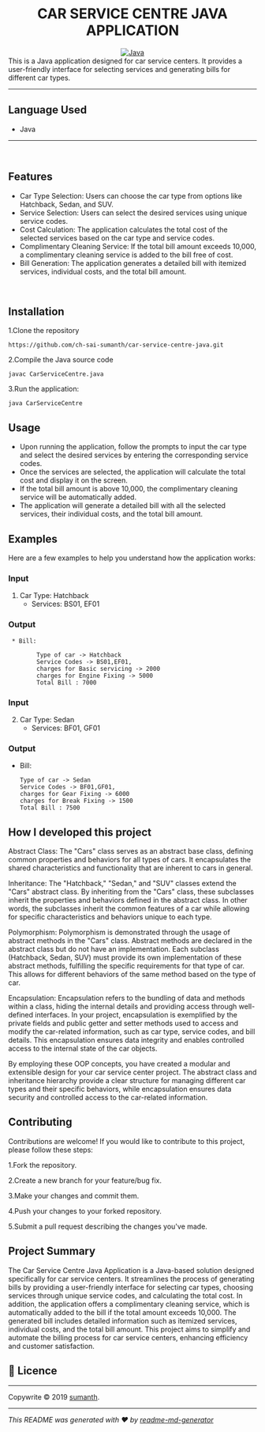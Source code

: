 <center>
<h1> CAR SERVICE CENTRE JAVA APPLICATION </h1>
</center>
<center>
<a href="Java url">
    <img alt="Java" src="https://img.shields.io/badge/Java->=8-darkblue.svg" />
</a>

</center>
This is a Java application designed for car service centers. It provides a user-friendly interface for selecting services and generating bills for different car types.


---


## Language Used
* Java

---
<br>

## Features

* Car Type Selection: Users can choose the car type from options like Hatchback, Sedan, and SUV.
* Service Selection: Users can select the desired services using unique service codes.
* Cost Calculation: The application calculates the total cost of the selected services based on the car type and service codes.
* Complimentary Cleaning Service: If the total bill amount exceeds 10,000, a complimentary cleaning service is added to the bill free of cost.
* Bill Generation: The application generates a detailed bill with itemized services, individual costs, and the total bill amount.
<br>

## Installation
 1.Clone the repository

 ``https://github.com/ch-sai-sumanth/car-service-centre-java.git``

2.Compile the Java source code

``javac CarServiceCentre.java``

3.Run the application:

``java CarServiceCentre``

## Usage
* Upon running the application, follow the prompts to input the car type and select the desired services by entering the corresponding service codes.
* Once the services are selected, the application will calculate the total cost and display it on the screen.
* If the total bill amount is above 10,000, the complimentary cleaning service will be automatically added.
* The application will generate a detailed bill with all the selected services, their individual costs, and the total bill amount.

## Examples
Here are a few examples to help you understand how the application works:

### Input
1. Car Type: Hatchback
   * Services: BS01, EF01
### Output
     * Bill: 
      
            Type of car -> Hatchback
            Service Codes -> BS01,EF01,
            charges for Basic servicing -> 2000
            charges for Engine Fixing -> 5000
            Total Bill : 7000

### Input
2. Car Type: Sedan
   * Services: BF01, GF01

### Output
  * Bill:

        Type of car -> Sedan
        Service Codes -> BF01,GF01,
        charges for Gear Fixing -> 6000
        charges for Break Fixing -> 1500
        Total Bill : 7500

## How I developed this project 

Abstract Class: The "Cars" class serves as an abstract base class, defining common properties and behaviors for all types of cars. It encapsulates the shared characteristics and functionality that are inherent to cars in general.

Inheritance: The "Hatchback," "Sedan," and "SUV" classes extend the "Cars" abstract class. By inheriting from the "Cars" class, these subclasses inherit the properties and behaviors defined in the abstract class. In other words, the subclasses inherit the common features of a car while allowing for specific characteristics and behaviors unique to each type.

Polymorphism: Polymorphism is demonstrated through the usage of abstract methods in the "Cars" class. Abstract methods are declared in the abstract class but do not have an implementation. Each subclass (Hatchback, Sedan, SUV) must provide its own implementation of these abstract methods, fulfilling the specific requirements for that type of car. This allows for different behaviors of the same method based on the type of car.

Encapsulation: Encapsulation refers to the bundling of data and methods within a class, hiding the internal details and providing access through well-defined interfaces. In your project, encapsulation is exemplified by the private fields and public getter and setter methods used to access and modify the car-related information, such as car type, service codes, and bill details. This encapsulation ensures data integrity and enables controlled access to the internal state of the car objects.

By employing these OOP concepts, you have created a modular and extensible design for your car service center project. The abstract class and inheritance hierarchy provide a clear structure for managing different car types and their specific behaviors, while encapsulation ensures data security and controlled access to the car-related information.
## Contributing

Contributions are welcome! If you would like to contribute to this project, please follow these steps:

1.Fork the repository.

2.Create a new branch for your feature/bug fix.

3.Make your changes and commit them.

4.Push your changes to your forked repository.

5.Submit a pull request describing the changes you've made.

## Project Summary

The Car Service Centre Java Application is a Java-based solution designed specifically for car service centers. It streamlines the process of generating bills by providing a user-friendly interface for selecting car types, choosing services through unique service codes, and calculating the total cost. In addition, the application offers a complimentary cleaning service, which is automatically added to the bill if the total amount exceeds 10,000. The generated bill includes detailed information such as itemized services, individual costs, and the total bill amount. This project aims to simplify and automate the billing process for car service centers, enhancing efficiency and customer satisfaction.

## 📝 Licence
---
Copywrite © 2019 [sumanth]().


 
---
_This README was generated with ❤️  by [readme-md-generator]()_

